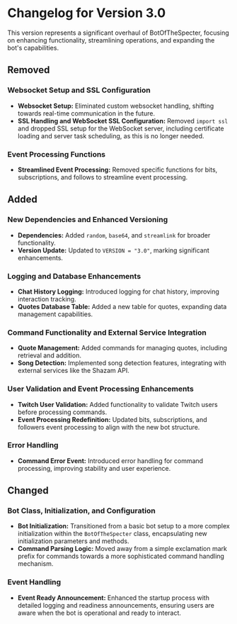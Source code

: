 # Changelog for Version 3.0

This version represents a significant overhaul of BotOfTheSpecter, focusing on enhancing functionality, streamlining operations, and expanding the bot's capabilities.

## Removed

### Websocket Setup and SSL Configuration
- **Websocket Setup:** Eliminated custom websocket handling, shifting towards real-time communication in the future.
- **SSL Handling and WebSocket SSL Configuration:** Removed `import ssl` and dropped SSL setup for the WebSocket server, including certificate loading and server task scheduling, as this is no longer needed.

### Event Processing Functions
- **Streamlined Event Processing:** Removed specific functions for bits, subscriptions, and follows to streamline event processing.

## Added

### New Dependencies and Enhanced Versioning
- **Dependencies:** Added `random`, `base64`, and `streamlink` for broader functionality.
- **Version Update:** Updated to `VERSION = "3.0"`, marking significant enhancements.

### Logging and Database Enhancements
- **Chat History Logging:** Introduced logging for chat history, improving interaction tracking.
- **Quotes Database Table:** Added a new table for quotes, expanding data management capabilities.

### Command Functionality and External Service Integration
- **Quote Management:** Added commands for managing quotes, including retrieval and addition.
- **Song Detection:** Implemented song detection features, integrating with external services like the Shazam API.

### User Validation and Event Processing Enhancements
- **Twitch User Validation:** Added functionality to validate Twitch users before processing commands.
- **Event Processing Redefinition:** Updated bits, subscriptions, and followers event processing to align with the new bot structure.

### Error Handling
- **Command Error Event:** Introduced error handling for command processing, improving stability and user experience.

## Changed

### Bot Class, Initialization, and Configuration
- **Bot Initialization:** Transitioned from a basic bot setup to a more complex initialization within the `BotOfTheSpecter` class, encapsulating new initialization parameters and methods.
- **Command Parsing Logic:** Moved away from a simple exclamation mark prefix for commands towards a more sophisticated command handling mechanism.

### Event Handling
- **Event Ready Announcement:** Enhanced the startup process with detailed logging and readiness announcements, ensuring users are aware when the bot is operational and ready to interact.
